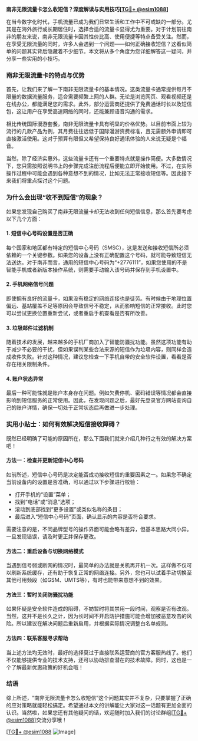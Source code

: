 **南非无限流量卡怎么收短信？深度解读与实用技巧[[TG💪+ @esim1088](https://t.me/s/esim1088)]**

在当今数字化时代，手机流量已成为我们日常生活和工作中不可或缺的一部分。尤其是在海外旅行或长期居住时，选择合适的流量卡显得尤为重要。对于计划前往南非的朋友来说，南非无限流量卡因其性价比高、使用便捷等特点备受关注。然而，在享受无限流量的同时，许多人会遇到一个问题——如何正确接收短信？这看似简单的问题其实背后隐藏着不少细节。本文将从多个角度为您详细解答这一疑问，并分享一些实用的小技巧。

### 南非无限流量卡的特点与优势

首先，让我们来了解一下南非无限流量卡的基本情况。这类流量卡通常提供每月不限量的数据流量服务，适合需要频繁上网的人群。无论是浏览网页、观看视频还是在线办公，都能满足您的需求。此外，部分运营商还提供了免费通话时长以及短信包，这让用户在享受高速网络的同时，还能兼顾语音沟通的需求。

相比传统国际漫游套餐，南非无限流量卡具有明显的价格优势。以目前市面上较为流行的几款产品为例，其月费往往远低于国际漫游资费标准，且无需额外申请即可直接激活使用。这对于预算有限但又希望保持良好通讯体验的人来说无疑是个福音。

当然，除了经济实惠外，这些流量卡还有一个重要特点就是操作简便。大多数情况下，您只需按照说明书上的步骤完成注册流程后便能立即开始使用。不过，在实际操作过程中可能会遇到各种意想不到的情况，比如无法正常接收短信等。因此接下来我们将重点探讨这个问题。

### 为什么会出现“收不到短信”的现象？

如果您发现自己购买了南非无限流量卡却无法收到任何短信信息，那么首先要考虑以下几个方面：

#### 1. 短信中心号码设置是否正确
每个国家和地区都有特定的短信中心号码（SMSC），这是发送和接收短信所必须依赖的一个关键参数。如果您的设备上没有正确配置这个号码，就可能导致短信无法送达。对于南非而言，通用的短信中心号码为“+2776111”，如果您使用的不是智能手机或者新版本操作系统，则需要手动输入该号码并保存到手机设置中。

#### 2. 手机网络信号问题
即使拥有良好的流量卡，如果没有稳定的网络连接也是徒劳。有时候由于地理位置偏远、基站覆盖不足等原因会导致信号不稳定，从而影响短信的正常接收。此时您可以尝试更换位置重新尝试，或者重启手机查看是否有所改善。

#### 3. 垃圾邮件过滤机制
随着技术的发展，越来越多的手机厂商加入了智能防骚扰功能。虽然这项功能有助于减少不必要的干扰，但如果误判某些合法来源的短信作为垃圾内容，则同样会造成收件失败。针对这种情况，建议您检查一下手机自带的安全软件设置，看看是否存在相关限制条件。

#### 4. 账户状态异常
最后一种可能性就是账户本身存在问题。例如欠费停机、密码错误等情况都会直接影响到短信服务的正常使用。因此，在发现问题之后，最好先登录官方网站查询自己的账户详情，确保一切处于正常状态后再做进一步处理。

### 实用小贴士：如何有效解决短信接收障碍？

既然已经明确了可能的原因所在，那么下面我们就来介绍几种行之有效的解决方案吧！

#### 方法一：检查并更新短信中心号码
如前所述，短信中心号码是决定能否成功接收短信的重要因素之一。如果您不确定当前设备内的设置是否准确，可以通过以下步骤进行校验：
- 打开手机的“设置”菜单；
- 找到“电话”或“消息”选项；
- 滚动到底部找到“更多设置”或类似名称的条目；
- 最后进入“短信中心号码”页面，确认显示的内容是否符合要求。

需要注意的是，不同品牌型号的操作界面可能会略有差异，但基本思路大同小异。一旦发现错误，请及时更正并保存更改。

#### 方法二：重启设备与切换网络模式
当遇到信号弱或断网的情况时，最简单的办法就是关机再开机一次。这样做不仅可以刷新系统缓存，还有助于恢复正常的网络连接。另外，您也可以试着手动切换至其他可用频段（如GSM、UMTS等），有时也能带来意想不到的效果。

#### 方法三：暂时关闭防骚扰功能
如果怀疑是安全软件造成的阻碍，不妨暂时将其禁用一段时间，观察是否有改观。当然，这并不是长久之计，因为长时间不开启防护措施可能会增加被恶意攻击的风险。所以建议在解决问题后重新启用，并根据实际情况调整白名单规则。

#### 方法四：联系客服寻求帮助
当上述方法均无效时，最好的选择莫过于直接联系运营商的官方客服热线了。他们不仅能够提供专业的技术支持，还可以协助排查潜在的技术故障。同时，这也是一个了解最新优惠政策的好机会哦！

### 结语

综上所述，“南非无限流量卡怎么收短信”这个问题其实并不复杂，只要掌握了正确的应对策略就能轻松搞定。希望通过本文的讲解能让大家对这一话题有更加全面的认识。当然啦，如果您还有其他疑问的话，欢迎随时加入我们的讨论群组[[TG💪+ @esim1088](https://t.me/s/esim1088)]交流分享哦！

[[TG💪+ @esim1088](https://t.me/s/esim1088) ![Image](https://i.postimg.cc/4NQfJmqS/Snipaste-2025-05-13-00-14-12.png)]